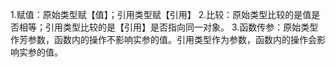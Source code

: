 1.赋值：原始类型赋【值】；引用类型赋【引用】
2.比较：原始类型比较的是值是否相等；引用类型比较的是【引用】是否指向同一对象。
3.函数传参：原始类型作芳参数，函数内的操作不影响实参的值。引用类型作为参数，函数内的操作会影响实参的值。